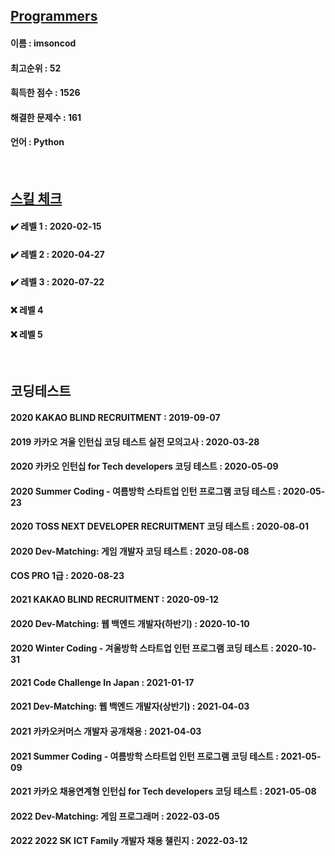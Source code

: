 ## [Programmers](https://programmers.co.kr/learn/challenges)
#### 이름 : imsoncod
#### 최고순위 : 52
#### 흭득한 점수 : 1526
#### 해결한 문제수 : 161
#### 언어 : Python

<br>

## [스킬 체크](https://programmers.co.kr/skill_checks)
#### ✔️ 레벨 1 : 2020-02-15
#### ✔️ 레벨 2 : 2020-04-27
#### ✔️ 레벨 3 : 2020-07-22
#### ❌ 레벨 4
#### ❌ 레벨 5

<br>

## 코딩테스트
#### 2020 KAKAO BLIND RECRUITMENT : 2019-09-07
#### 2019 카카오 겨울 인턴십 코딩 테스트 실전 모의고사 : 2020-03-28 
#### 2020 카카오 인턴십 for Tech developers 코딩 테스트 : 2020-05-09
#### 2020 Summer Coding - 여름방학 스타트업 인턴 프로그램 코딩 테스트 : 2020-05-23
#### 2020 TOSS NEXT DEVELOPER RECRUITMENT 코딩 테스트 : 2020-08-01
#### 2020 Dev-Matching: 게임 개발자 코딩 테스트 : 2020-08-08
#### COS PRO 1급 : 2020-08-23
#### 2021 KAKAO BLIND RECRUITMENT : 2020-09-12
#### 2020 Dev-Matching: 웹 백엔드 개발자(하반기) : 2020-10-10
#### 2020 Winter Coding - 겨울방학 스타트업 인턴 프로그램 코딩 테스트 : 2020-10-31
#### 2021 Code Challenge In Japan : 2021-01-17
#### 2021 Dev-Matching: 웹 백엔드 개발자(상반기) : 2021-04-03
#### 2021 카카오커머스 개발자 공개채용 : 2021-04-03
#### 2021 Summer Coding - 여름방학 스타트업 인턴 프로그램 코딩 테스트 : 2021-05-09
#### 2021 카카오 채용연계형 인턴십 for Tech developers 코딩 테스트 : 2021-05-08
#### 2022 Dev-Matching: 게임 프로그래머 : 2022-03-05
#### 2022 2022 SK ICT Family 개발자 채용 챌린지 : 2022-03-12
